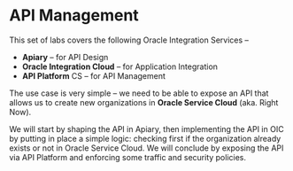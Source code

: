 # API Management

This set of labs covers the following Oracle Integration Services –

- **Apiary** – for API Design
- **Oracle Integration Cloud** – for Application Integration
- **API Platform** CS – for API Management

The use case is very simple – we need to be able to expose an API that allows us to create new organizations in **Oracle Service Cloud** (aka. Right Now).

We will start by shaping the API in Apiary, then implementing the API in OIC by putting in place a simple logic: checking first if the organization already exists or not in Oracle Service Cloud. We will conclude by exposing the API via API Platform and enforcing some traffic and security policies.

